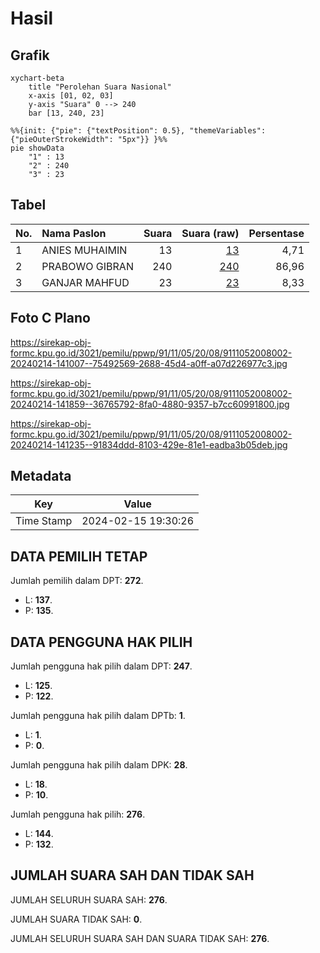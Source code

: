 # Hasil

## Grafik

```mermaid
xychart-beta
    title "Perolehan Suara Nasional"
    x-axis [01, 02, 03]
    y-axis "Suara" 0 --> 240
    bar [13, 240, 23]
```

```mermaid
%%{init: {"pie": {"textPosition": 0.5}, "themeVariables": {"pieOuterStrokeWidth": "5px"}} }%%
pie showData
    "1" : 13
    "2" : 240
    "3" : 23
```

## Tabel

| No. | Nama Paslon    | Suara | Suara (raw) | Persentase |
|:--- |:-------------- | -----:| -----------:| ----------:|
| 1   | ANIES MUHAIMIN | 13    | [13][p-1]   | 4,71       |
| 2   | PRABOWO GIBRAN | 240   | [240][p-2]  | 86,96      |
| 3   | GANJAR MAHFUD  | 23    | [23][p-3]   | 8,33       |


[p-1]: https://github.com/gigit-pemilu/pemilu-2024/blob/main/pilpres/hitung-suara/sub/91-papua/sub/11-keerom/sub/05-skanto/sub/2008-wulukubun/sub/002-tps/sub/paslon-1.txt
[p-2]: https://github.com/gigit-pemilu/pemilu-2024/blob/main/pilpres/hitung-suara/sub/91-papua/sub/11-keerom/sub/05-skanto/sub/2008-wulukubun/sub/002-tps/sub/paslon-2.txt
[p-3]: https://github.com/gigit-pemilu/pemilu-2024/blob/main/pilpres/hitung-suara/sub/91-papua/sub/11-keerom/sub/05-skanto/sub/2008-wulukubun/sub/002-tps/sub/paslon-3.txt

## Foto C Plano

https://sirekap-obj-formc.kpu.go.id/3021/pemilu/ppwp/91/11/05/20/08/9111052008002-20240214-141007--75492569-2688-45d4-a0ff-a07d226977c3.jpg

https://sirekap-obj-formc.kpu.go.id/3021/pemilu/ppwp/91/11/05/20/08/9111052008002-20240214-141859--36765792-8fa0-4880-9357-b7cc60991800.jpg

https://sirekap-obj-formc.kpu.go.id/3021/pemilu/ppwp/91/11/05/20/08/9111052008002-20240214-141235--91834ddd-8103-429e-81e1-eadba3b05deb.jpg


## Metadata

| Key        | Value               |
| ---------- | ------------------- |
| Time Stamp | 2024-02-15 19:30:26 |


## DATA PEMILIH TETAP

Jumlah pemilih dalam DPT: **272**.
 * L: **137**.
 * P: **135**.

## DATA PENGGUNA HAK PILIH

Jumlah pengguna hak pilih dalam DPT: **247**.
 * L: **125**.
 * P: **122**.

Jumlah pengguna hak pilih dalam DPTb: **1**.
 * L: **1**.
 * P: **0**.

Jumlah pengguna hak pilih dalam DPK: **28**.
 * L: **18**.
 * P: **10**.

Jumlah pengguna hak pilih: **276**.
 * L: **144**.
 * P: **132**.

## JUMLAH SUARA SAH DAN TIDAK SAH

JUMLAH SELURUH SUARA SAH: **276**.

JUMLAH SUARA TIDAK SAH: **0**.

JUMLAH SELURUH SUARA SAH DAN SUARA TIDAK SAH: **276**.


